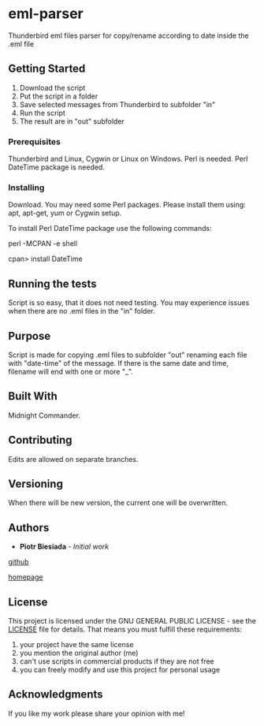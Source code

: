 # eml-parser
Thunderbird eml files parser for copy/rename according to date inside the .eml file

## Getting Started

1. Download the script
2. Put the script in a folder
3. Save selected messages from Thunderbird to subfolder "in"
4. Run the script
5. The result are in "out" subfolder

### Prerequisites

Thunderbird and Linux, Cygwin or Linux on Windows. Perl is needed. Perl DateTime package is needed.

### Installing

Download. You may need some Perl packages. Please install them using: apt, apt-get, yum or Cygwin setup.

To install Perl DateTime package use the following commands:

perl -MCPAN -e shell

cpan> install DateTime

## Running the tests

Script is so easy, that it does not need testing. You may experience issues when there are no .eml files in the "in" folder.

## Purpose

Script is made for copying .eml files to subfolder "out" renaming each file with "date-time" of the message.
If there is the same date and time, filename will end with one or more "\_".

## Built With

Midnight Commander.

## Contributing

Edits are allowed on separate branches.

## Versioning

When there will be new version, the current one will be overwritten.

## Authors

* **Piotr Biesiada** - *Initial work*

[github](https://github.com/pbies)

[homepage](https://pbies.net/)

## License

This project is licensed under the GNU GENERAL PUBLIC LICENSE - see the [LICENSE](LICENSE) file for details.
That means you must fulfill these requirements:
1. your project have the same license
2. you mention the original author (me)
3. can't use scripts in commercial products if they are not free
4. you can freely modify and use this project for personal usage

## Acknowledgments

If you like my work please share your opinion with me!
